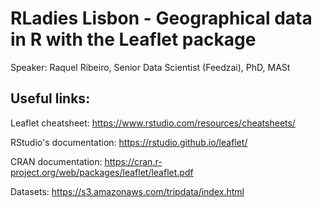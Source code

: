 # RLadies Lisbon - Geographical data in R with the Leaflet package

Speaker: Raquel Ribeiro, Senior Data Scientist (Feedzai), PhD, MASt

## Useful links:

Leaflet cheatsheet: https://www.rstudio.com/resources/cheatsheets/

RStudio's documentation: https://rstudio.github.io/leaflet/

CRAN documentation: https://cran.r-project.org/web/packages/leaflet/leaflet.pdf

Datasets: https://s3.amazonaws.com/tripdata/index.html
